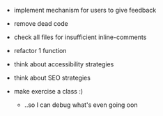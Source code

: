 - implement mechanism for users to give feedback
- remove dead code
- check all files for insufficient inline-comments
- refactor 1 function
- think about accessibility strategies
- think about SEO strategies


- make exercise a class :)
	- ..so I can debug what's even going oon
